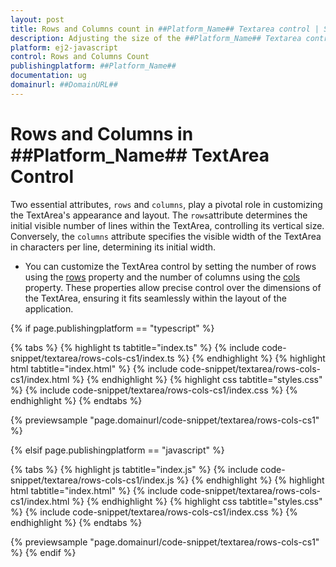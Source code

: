 ```yaml
---
layout: post
title: Rows and Columns count in ##Platform_Name## Textarea control | Syncfusion
description: Adjusting the size of the ##Platform_Name## Textarea control of Syncfusion Essential JS 2 and more details.
platform: ej2-javascript
control: Rows and Columns Count
publishingplatform: ##Platform_Name##
documentation: ug
domainurl: ##DomainURL##
---
```


# Rows and Columns in ##Platform_Name## TextArea Control

Two essential attributes, `rows` and `columns`, play a pivotal role in customizing the TextArea's appearance and layout.
The `rows`attribute determines the initial visible number of lines within the TextArea, controlling its vertical size. Conversely, the `columns` attribute specifies the visible width of the TextArea in characters per line, determining its initial width.


* You can customize the TextArea control by setting the number of rows using the [rows](../api/textarea/#rows) property and the number of columns using the [cols](../api/textarea/#cols) property. These properties allow precise control over the dimensions of the TextArea, ensuring it fits seamlessly within the layout of the application.

{% if page.publishingplatform == "typescript" %}

{% tabs %}
{% highlight ts tabtitle="index.ts" %}
{% include code-snippet/textarea/rows-cols-cs1/index.ts %}
{% endhighlight %}
{% highlight html tabtitle="index.html" %}
{% include code-snippet/textarea/rows-cols-cs1/index.html %}
{% endhighlight %}
{% highlight css tabtitle="styles.css" %}
{% include code-snippet/textarea/rows-cols-cs1/index.css %}
{% endhighlight %}
{% endtabs %}
          
{% previewsample "page.domainurl/code-snippet/textarea/rows-cols-cs1" %}

{% elsif page.publishingplatform == "javascript" %}

{% tabs %}
{% highlight js tabtitle="index.js" %}
{% include code-snippet/textarea/rows-cols-cs1/index.js %}
{% endhighlight %}
{% highlight html tabtitle="index.html" %}
{% include code-snippet/textarea/rows-cols-cs1/index.html %}
{% endhighlight %}
{% highlight css tabtitle="styles.css" %}
{% include code-snippet/textarea/rows-cols-cs1/index.css %}
{% endhighlight %}
{% endtabs %}
          
{% previewsample "page.domainurl/code-snippet/textarea/rows-cols-cs1" %}
{% endif %}

